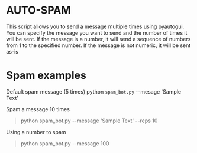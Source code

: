# AUTO-SPAM

This script allows you to send a message multiple times using pyautogui. 
You can specify the message you want to send and the number of times it
will be sent. If the message is a number, it will send a sequence of numbers
from 1 to the specified number. If the message is not numeric, it will be sent
as-is


# Spam examples
Default spam message (5 times)
python `spam_bot.py` --mesage 'Sample Text'

Spam a message 10 times
>python spam_bot.py --message 'Sample Text' --reps 10

Using a number to spam
>python spam_bot.py --message 100
